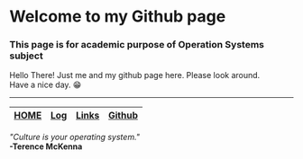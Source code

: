 # Welcome to my Github page
### This page is for academic purpose of Operation Systems subject 

Hello There! Just me and my github page here. Please look around.   
Have a nice day. 😁

---
[HOME](https://mohammadbramantyo.github.io/os212) |[Log](https://mohammadbramantyo.github.io/os212/TXT/mylog.txt)|[Links](https://mohammadbramantyo.github.io/os212/LINKS/) |[Github](https://github.com/mohammadbramantyo/os212/)
--|--|--|--|  

<em>"Culture is your operating system." </em>
<br>
<strong>-Terence McKenna</strong>
